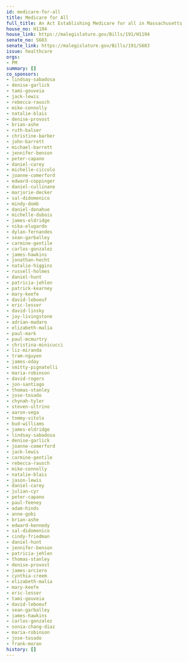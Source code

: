 ```yaml
---
id: medicare-for-all
title: Medicare for All
full_title: An Act Establishing Medicare for all in Massachusetts
house_no: H1194
house_link: https://malegislature.gov/Bills/191/H1194
senate_no: S683
senate_link: https://malegislature.gov/Bills/191/S683
issue: healthcare
orgs:
- PM
summary: []
co_sponsors:
- lindsay-sabadosa
- denise-garlick
- tami-gouveia
- jack-lewis
- rebecca-rausch
- mike-connolly
- natalie-blais
- denise-provost
- brian-ashe
- ruth-balser
- christine-barber
- john-barrett
- michael-barrett
- jennifer-benson
- peter-capano
- daniel-carey
- michelle-ciccolo
- joanne-comerford
- edward-coppinger
- daniel-cullinane
- marjorie-decker
- sal-didomenico
- mindy-domb
- daniel-donahue
- michelle-dubois
- james-eldridge
- nika-elugardo
- dylan-fernandes
- sean-garballey
- carmine-gentile
- carlos-gonzalez
- james-hawkins
- jonathan-hecht
- natalie-higgins
- russell-holmes
- daniel-hunt
- patricia-jehlen
- patrick-kearney
- mary-keefe
- david-leboeuf
- eric-lesser
- david-linsky
- jay-livingstone
- adrian-madaro
- elizabeth-malia
- paul-mark
- paul-mcmurtry
- christina-minicucci
- liz-miranda
- tram-nguyen
- james-oday
- smitty-pignatelli
- maria-robinson
- david-rogers
- jon-santiago
- thomas-stanley
- jose-tosado
- chynah-tyler
- steven-ultrino
- aaron-vega
- tommy-vitolo
- bud-williams
- james-eldridge
- lindsay-sabadosa
- denise-garlick
- joanne-comerford
- jack-lewis
- carmine-gentile
- rebecca-rausch
- mike-connolly
- natalie-blais
- jason-lewis
- daniel-carey
- julian-cyr
- peter-capano
- paul-feeney
- adam-hinds
- anne-gobi
- brian-ashe
- edward-kennedy
- sal-didomenico
- cindy-friedman
- daniel-hunt
- jennifer-benson
- patricia-jehlen
- thomas-stanley
- denise-provost
- james-arciero
- cynthia-creem
- elizabeth-malia
- mary-keefe
- eric-lesser
- tami-gouveia
- david-leboeuf
- sean-garballey
- james-hawkins
- carlos-gonzalez
- sonia-chang-diaz
- maria-robinson
- jose-tosado
- frank-moran
history: []
---
```

